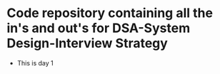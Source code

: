 # Code repository containing all the in's and out's for DSA-System Design-Interview Strategy
- This is day 1

